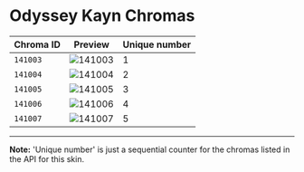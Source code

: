 # Odyssey Kayn Chromas

| Chroma ID | Preview | Unique number |
|---|---|---|
| `141003` | ![141003](https://raw.communitydragon.org/latest/plugins/rcp-be-lol-game-data/global/default/v1/champion-chroma-images/141/141003.png) | 1 |
| `141004` | ![141004](https://raw.communitydragon.org/latest/plugins/rcp-be-lol-game-data/global/default/v1/champion-chroma-images/141/141004.png) | 2 |
| `141005` | ![141005](https://raw.communitydragon.org/latest/plugins/rcp-be-lol-game-data/global/default/v1/champion-chroma-images/141/141005.png) | 3 |
| `141006` | ![141006](https://raw.communitydragon.org/latest/plugins/rcp-be-lol-game-data/global/default/v1/champion-chroma-images/141/141006.png) | 4 |
| `141007` | ![141007](https://raw.communitydragon.org/latest/plugins/rcp-be-lol-game-data/global/default/v1/champion-chroma-images/141/141007.png) | 5 |

---

**Note:** 'Unique number' is just a sequential counter for the chromas listed in the API for this skin.